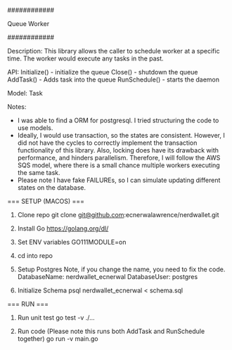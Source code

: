 ############

Queue Worker 

############

Description:
This library allows the caller to schedule worker at a specific time.
The worker would execute any tasks in the past.  

API:
Initialize() - initialize the queue
Close() - shutdown the queue
AddTask() - Adds task into the queue
RunSchedule() - starts the daemon

Model:
Task

Notes:
- I was able to find a ORM for postgresql.  I tried structuring the code to 
use models.  
- Ideally, I would use transaction, so the states are consistent.  However, I did not have the cycles to correctly implement the transaction functionality of this library.  Also, locking does have its drawback with performance, and hinders parallelism.  Therefore, I will follow the AWS SQS model, where there is a small chance multiple workers executing the same task.
- Please note I have fake FAILUREs, so I can simulate updating different states on the database.

=== SETUP (MACOS) ===
1. Clone repo
git clone git@github.com:ecnerwalawrence/nerdwallet.git

2. Install Go
https://golang.org/dl/

3. Set ENV variables
GO111MODULE=on

4. cd into repo

5. Setup Postgres
Note, if you change the name, you need to fix the code.
DatabaseName: 
nerdwallet_ecnerwal 
DatabaseUser:
postgres

6. Initialize Schema
psql nerdwallet_ecnerwal < schema.sql

=== RUN ===

1. Run unit test
go test -v ./...

2. Run code (Please note this runs both AddTask and RunSchedule together)
go run -v main.go